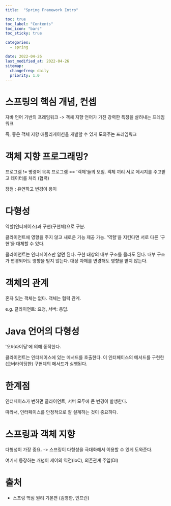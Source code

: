```yaml
---
title:  "Spring Framework Intro"

toc: true
toc_label: "Contents"
toc_icon: "bars"
toc_sticky: true

categories:
  - spring

date: 2022-04-26
last_modified_at: 2022-04-26
sitemap:
  changefreq: daily
  priority: 1.0
---
```




# 스프링의 핵심 개념, 컨셉

자바 언어 기반의 프레임워크 -> 객체 지향 언어가 가진 강력한 특징을 살려내는 프레임워크

즉, 좋은 객체 지향 애플리케이션을 개발할 수 있게 도와주는 프레임워크





# 객체 지향 프로그래밍?

프로그램 != 명령어 목록
프로그램 == '객체'들의 모임. 객체 끼리 서로 메시지를 주고받고 데이터를 처리 (협력)

장점 : 유연하고 변경이 용이



# 다형성

역할(인터페이스)과 구현(구현체)으로 구분.

클라이언트에 영향을 주지 않고 새로운 기능 제공 가능. '역할'을 지킨다면 서로 다른 '구현'을 대체할 수 있다.

클라이언트는 인터페이스만 알면 된다. 구현 대상의 내부 구조를 몰라도 된다. 내부 구조가 변경되어도 영향을 받지 않는다. 대상 자체를 변경해도 영향을 받지 않는다.



# 객체의 관계

혼자 있는 객체는 없다. 객체는 협력 관계.

e.g. 클라이언트: 요청, 서버: 응답.



# Java 언어의 다형성

'오버라이딩'에 의해 동작한다.

클라이언트는 인터페이스에 있는 메서드를 호출한다.
이 인터페이스의 메서드를 구현한(오버라이딩한) 구현체의 메서드가 실행된다.



# 한계점

인터페이스가 변하면 클라이언트, 서버 모두에 큰 변경이 발생한다.

따라서, 인터페이스를 안정적으로 잘 설계하는 것이 중요하다.



# 스프링과 객체 지향

다형성이 가장 중요. -> 스프링이 다형성을 극대화해서 이용할 수 있게 도와준다.

여기서 등장하는 개념이 제어의 역전(IoC), 의존관계 주입(DI)



# 출처

* 스프링 핵심 원리 기본편 (김영한, 인프런)